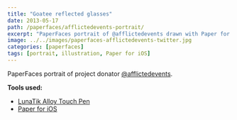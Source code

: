 ```yaml
---
title: "Goatee reflected glasses"
date: 2013-05-17
path: /paperfaces/afflictedevents-portrait/
excerpt: "PaperFaces portrait of @afflictedevents drawn with Paper for iOS on an iPad."
image: ../../images/paperfaces-afflictedevents-twitter.jpg
categories: [paperfaces]
tags: [portrait, illustration, Paper for iOS]
---
```


PaperFaces portrait of project donator [@afflictedevents](https://twitter.com/afflictedevents).

**Tools used:**

- [LunaTik Alloy Touch Pen](https://www.amazon.com/gp/product/B00821TR7G/ref=as_li_ss_tl?ie=UTF8&tag=mademist-20&linkCode=as2&camp=1789&creative=390957&creativeASIN=B00821TR7G)
- [Paper for iOS](https://paper.bywetransfer.com/)
